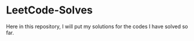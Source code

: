 # LeetCode-Solves
Here in this repository, I will put my solutions for the codes I have solved so far.
